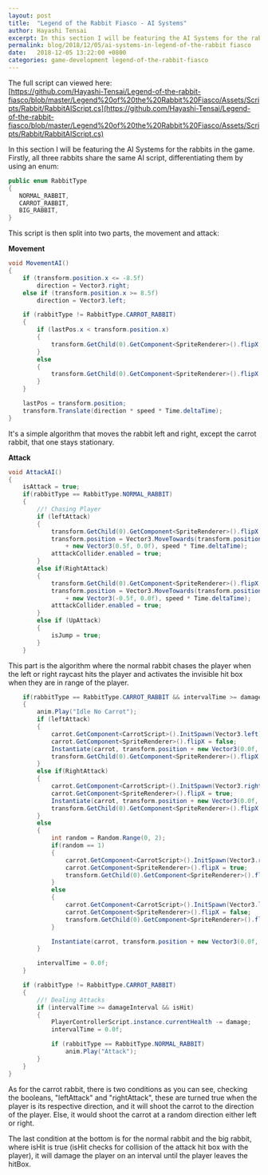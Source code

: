```yaml
---
layout: post
title:  "Legend of the Rabbit Fiasco - AI Systems"
author: Hayashi Tensai
excerpt: In this section I will be featuring the AI Systems for the rabbits in the game. Firstly, all three rabbits share the same AI script, differentiating them by using an enum
permalink: blog/2018/12/05/ai-systems-in-legend-of-the-rabbit fiasco
date:   2018-12-05 13:22:00 +0800
categories: game-development legend-of-the-rabbit-fiasco
---
```



The full script can viewed here:  
[https://github.com/Hayashi-Tensai/Legend-of-the-rabbit-fiasco/blob/master/Legend%20of%20the%20Rabbit%20Fiasco/Assets/Scripts/Rabbit/RabbitAIScript.cs](https://github.com/Hayashi-Tensai/Legend-of-the-rabbit-fiasco/blob/master/Legend%20of%20the%20Rabbit%20Fiasco/Assets/Scripts/Rabbit/RabbitAIScript.cs)

In this section I will be featuring the AI Systems for the rabbits in the game. Firstly, all three rabbits share the same AI script, differentiating them by using an enum:

```csharp
public enum RabbitType
{
   NORMAL_RABBIT,
   CARROT_RABBIT,
   BIG_RABBIT,
}
```
This script is then split into two parts, the movement and attack:

**Movement**

```csharp
void MovementAI()
{
    if (transform.position.x <= -8.5f)
        direction = Vector3.right;
    else if (transform.position.x >= 8.5f)
        direction = Vector3.left;

    if (rabbitType != RabbitType.CARROT_RABBIT)
    {
        if (lastPos.x < transform.position.x)
        {
            transform.GetChild(0).GetComponent<SpriteRenderer>().flipX = true;
        }
        else
        {
            transform.GetChild(0).GetComponent<SpriteRenderer>().flipX = false;
        }
    }

    lastPos = transform.position;
    transform.Translate(direction * speed * Time.deltaTime);
}
```
It's a simple algorithm that moves the rabbit left and right, except the carrot rabbit, that one stays stationary.

**Attack**

```csharp
void AttackAI()
{
    isAttack = true;
    if(rabbitType == RabbitType.NORMAL_RABBIT)
    {
        //! Chasing Player
        if (leftAttack)
        {
            transform.GetChild(0).GetComponent<SpriteRenderer>().flipX = false;
            transform.position = Vector3.MoveTowards(transform.position, PlayerControllerScript.instance.transform.position 
                + new Vector3(0.5f, 0.0f), speed * Time.deltaTime);
            atttackCollider.enabled = true;
        }
        else if(RightAttack)
        {
            transform.GetChild(0).GetComponent<SpriteRenderer>().flipX = true;
            transform.position = Vector3.MoveTowards(transform.position, PlayerControllerScript.instance.transform.position
                + new Vector3(-0.5f, 0.0f), speed * Time.deltaTime);
            atttackCollider.enabled = true;
        }
        else if (UpAttack)
        {
            isJump = true;
        }
    }
```
This part is the algorithm where the normal rabbit chases the player when the left or right raycast hits the player and​ activates the invisible hit box when they are in range of the player.

```csharp
    if(rabbitType == RabbitType.CARROT_RABBIT && intervalTime >= damageInterval)
    {
        anim.Play("Idle No Carrot");
        if (leftAttack)
        {
            carrot.GetComponent<CarrotScript>().InitSpawn(Vector3.left);
            carrot.GetComponent<SpriteRenderer>().flipX = false;
            Instantiate(carrot, transform.position + new Vector3(0.0f, 0.2f, 0.0f), Quaternion.identity);
            transform.GetChild(0).GetComponent<SpriteRenderer>().flipX = false;
        }
        else if(RightAttack)
        {
            carrot.GetComponent<CarrotScript>().InitSpawn(Vector3.right);
            carrot.GetComponent<SpriteRenderer>().flipX = true;
            Instantiate(carrot, transform.position + new Vector3(0.0f, 0.2f, 0.0f), Quaternion.identity);
            transform.GetChild(0).GetComponent<SpriteRenderer>().flipX = true;
        }
        else
        {
            int random = Random.Range(0, 2);
            if(random == 1)
            {
                carrot.GetComponent<CarrotScript>().InitSpawn(Vector3.right);
                carrot.GetComponent<SpriteRenderer>().flipX = true;
                transform.GetChild(0).GetComponent<SpriteRenderer>().flipX = true;
            }
            else
            {
                carrot.GetComponent<CarrotScript>().InitSpawn(Vector3.left);
                carrot.GetComponent<SpriteRenderer>().flipX = false;
                transform.GetChild(0).GetComponent<SpriteRenderer>().flipX = false;
            }

            Instantiate(carrot, transform.position + new Vector3(0.0f, 0.2f, 0.0f), Quaternion.identity);
        }

        intervalTime = 0.0f;
    }

    if (rabbitType != RabbitType.CARROT_RABBIT)
    {
        //! Dealing Attacks
        if (intervalTime >= damageInterval && isHit)
        {
            PlayerControllerScript.instance.currentHealth -= damage;
            intervalTime = 0.0f;

            if (rabbitType == RabbitType.NORMAL_RABBIT)
                anim.Play("Attack");
        }
    }     
}
```
As for the carrot rabbit, there is two conditions as you can see, checking the booleans, "leftAttack" and "rightAttack", these are turned true when the player is its respective direction, and it will shoot the carrot to the direction of the player. Else, it would shoot the carrot at a random direction either left or right.

The last condition at the bottom is for the normal rabbit and the big rabbit, where isHit is true (isHit checks for collision of the attack hit box with the player), it will damage the player on an interval until the player leaves the hitBox.
